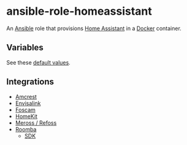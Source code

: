 # ansible-role-homeassistant

An [Ansible](https://www.ansible.com/) role that provisions
[Home Assistant](https://www.home-assistant.io/) in a
[Docker](https://docs.docker.com/engine/installation/linux/docker-ce/ubuntu/) container.

## Variables

See these [default values](./defaults/main.yml).

## Integrations

* [Amcrest](https://www.home-assistant.io/integrations/amcrest/)
* [Envisalink](https://www.home-assistant.io/integrations/envisalink/)
* [Foscam](https://www.home-assistant.io/integrations/foscam/)
* [HomeKit](https://www.home-assistant.io/integrations/homekit/)
* [Meross / Refoss](https://github.com/albertogeniola/meross-homeassistant)
* [Roomba](https://www.home-assistant.io/integrations/roomba/)
  * [SDK](https://github.com/koalazak/dorita980)
